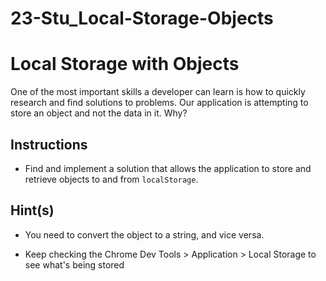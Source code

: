 # 23-Stu_Local-Storage-Objects

# Local Storage with Objects

One of the most important skills a developer can learn is how to quickly research and find solutions to problems. Our application is attempting to store an object and not the data in it. Why?

## Instructions

- Find and implement a solution that allows the application to store and retrieve objects to and from `localStorage`.

## Hint(s)

- You need to convert the object to a string, and vice versa.

- Keep checking the Chrome Dev Tools > Application > Local Storage to see what's being stored
